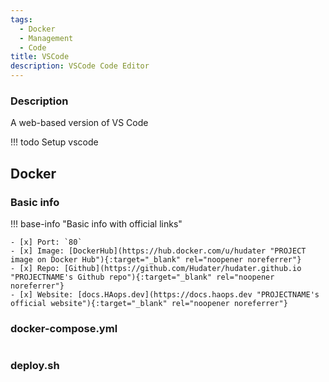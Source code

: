 ```yaml
---
tags:
  - Docker
  - Management
  - Code
title: VSCode
description: VSCode Code Editor
---
```

### Description

A web-based version of VS Code

!!! todo
    Setup vscode

## Docker

### Basic info

!!! base-info "Basic info with official links"

    - [x] Port: `80`
    - [x] Image: [DockerHub](https://hub.docker.com/u/hudater "PROJECT image on Docker Hub"){:target="_blank" rel="noopener noreferrer"}
    - [x] Repo: [Github](https://github.com/Hudater/hudater.github.io "PROJECTNAME's Github repo"){:target="_blank" rel="noopener noreferrer"}
    - [x] Website: [docs.HAops.dev](https://docs.haops.dev "PROJECTNAME's official website"){:target="_blank" rel="noopener noreferrer"}

### docker-compose.yml

```yaml

```

### deploy.sh

```bash

```